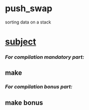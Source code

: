 # push_swap
sorting data on a stack
# [subject](https://github.com/OlgaValieva/push_swap/blob/main/en.subject.pdf)
### *For compilation mandatory part:*
## **make**
### *For compilation bonus part:*
## **make bonus**
